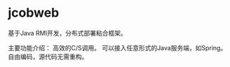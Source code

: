 jcobweb
=======

基于Java RMI开发，分布式部署粘合框架。

主要功能介绍：
高效的C/S调用。
可以接入任意形式的Java服务端，如Spring。
自由编码，源代码无需重构。
